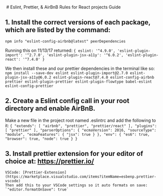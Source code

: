  # Eslint, Prettier, & AirBnB Rules for React projects Guide

## 1. Install the correct versions of each package, which are listed by the command:

`npm info "eslint-config-airbnb@latest" peerDependencies`

Running this on 11/13/17 returned:
`{ eslint: '^4.9.0',
  'eslint-plugin-import': '^2.7.0',
  'eslint-plugin-jsx-a11y': '^6.0.2',
  'eslint-plugin-react': '^7.4.0' }`

We then install these and our prettier dependencies in the terminal like so: 
`npm install --save-dev eslint eslint-plugin-import@2.7.0 eslint-plugin-jsx-a11y@6.0.2 eslint-plugin-react@7.4.0 eslint-config-airbnb prettier eslint-plugin-prettier eslint-plugin-flowtype babel-eslint eslint-config-prettier`

## 2. Create a Eslint config call in your root directory and enable AirBnB. 

Make a new file in the project root named .eslintrc and add the following to it:
`{
  "extends": [
    "airbnb",
    "prettier",
    "prettier/react"
  ],
  "plugins": [
    "prettier"
  ],
  "parserOptions": {
    "ecmaVersion": 2016,
    "sourceType": "module",
    "ecmaFeatures": {
      "jsx": true
    }
  },
  "env": {
    "es6": true,
    "browser": true,
    "node": true
  }
}`

## 3. Install prettier extension for your editor of choice at: https://prettier.io/


    VSCode: [Prettier-Extension](https://marketplace.visualstudio.com/items?itemName=esbenp.prettier-vscode)
    Then add this to your VSCode settings so it auto formats on save:
    `"editor.formatOnSave": true`